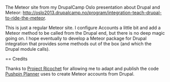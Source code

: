 The Meteor site from my DrupalCamp Oslo presentation about Drupal and Meteor: http://oslo2013.drupalcamp.no/program/integration-teach-drupal-to-ride-the-meteor.

This is just a regular Meteor site. I configure Accounts a little bit and add a Meteor method to be called from the Drupal end, but there is no deep magic going on. I hope eventually to develop a Meteor package for Drupal integration that provides some methods out of the box (and which the Drupal module calls).

== Credits

Thanks to [Project Ricochet](http://projectricochet.com) for allowing me to adapt and publish the code [Pushpin Planner](https://pushpinplanner.com) uses to create Meteor accounts from Drupal.
